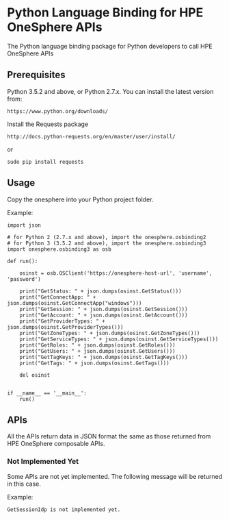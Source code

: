 # Python Language Binding for HPE OneSphere APIs

The Python language binding package for Python developers to call HPE OneSphere APIs

## Prerequisites

Python 3.5.2 and above, or Python 2.7.x. 
You can install the latest version from:

```
https://www.python.org/downloads/
```

Install the Requests package

```
http://docs.python-requests.org/en/master/user/install/
```
or
```
sudo pip install requests
```

## Usage

Copy the onesphere into your Python project folder.

Example:

```
import json

# for Python 2 (2.7.x and above), import the onesphere.osbinding2
# for Python 3 (3.5.2 and above), import the onesphere.osbinding3
import onesphere.osbinding3 as osb

def run():

    osinst = osb.OSClient('https://onesphere-host-url', 'username', 'password')

    print("GetStatus: " + json.dumps(osinst.GetStatus()))
    print("GetConnectApp: " + json.dumps(osinst.GetConnectApp("windows")))
    print("GetSession: " + json.dumps(osinst.GetSession()))
    print("GetAccount: " + json.dumps(osinst.GetAccount()))
    print("GetProviderTypes: " + json.dumps(osinst.GetProviderTypes()))
    print("GetZoneTypes: " + json.dumps(osinst.GetZoneTypes()))
    print("GetServiceTypes: " + json.dumps(osinst.GetServiceTypes()))
    print("GetRoles: " + json.dumps(osinst.GetRoles()))
    print("GetUsers: " + json.dumps(osinst.GetUsers()))
    print("GetTagKeys: " + json.dumps(osinst.GetTagKeys()))
    print("GetTags: " + json.dumps(osinst.GetTags()))

    del osinst


if __name__ == '__main__':
    run()
```

## APIs

All the APIs return data in JSON format the same as those returned from HPE OneSphere composable APIs.

### Not Implemented Yet

Some APIs are not yet implemented. The following message will be returned in this case.

Example:

```
GetSessionIdp is not implemented yet.
```
